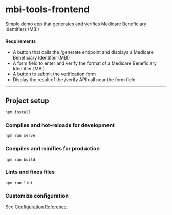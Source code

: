 # mbi-tools-frontend

Simple demo app that generates and verifies Medicare Beneficiary Identifiers (MBI) 

#### Requirements

- A button that calls the /generate endpoint and displays a Medicare
Beneficiary Identifier (MBI)
- A form field to enter and verify the format of a Medicare Beneficiary
Identifier (MBI)
- A button to submit the verification form
- Display the result of the /verify API call near the form field

---------

## Project setup
```
npm install
```

### Compiles and hot-reloads for development
```
npm run serve
```

### Compiles and minifies for production
```
npm run build
```

### Lints and fixes files
```
npm run lint
```

### Customize configuration
See [Configuration Reference](https://cli.vuejs.org/config/).
